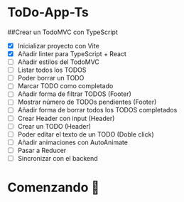 # ToDo-App-Ts
##Crear un TodoMVC con TypeScript

- [x] Inicializar proyecto con Vite
- [x] Añadir linter para TypeScript + React 
- [ ] Añadir estilos del TodoMVC
- [ ] Listar todos los TODOS
- [ ] Poder borrar un TODO
- [ ] Marcar TODO como completado
- [ ] Añadir forma de filtrar TODOS (Footer)
- [ ] Mostrar número de TODOs pendientes (Footer)
- [ ] Añadir forma de borrar todos los TODOS completados
- [ ] Crear Header con input (Header)
- [ ] Crear un TODO (Header)
- [ ] Poder editar el texto de un TODO (Doble click)
- [ ] Añadir animaciones con AutoAnimate
- [ ] Pasar a Reducer
- [ ] Sincronizar con el backend
# Comenzando 🚀
